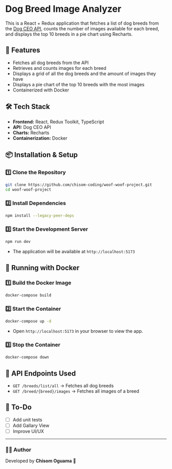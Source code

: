 # Dog Breed Image Analyzer

This is a React + Redux application that fetches a list of dog breeds from the [Dog CEO API](https://dog.ceo/dog-api/), counts the number of images available for each breed, and displays the top 10 breeds in a pie chart using Recharts.

## 🚀 Features

- Fetches all dog breeds from the API
- Retrieves and counts images for each breed
- Displays a grid of all the dog breeds and the amount of images they have
- Displays a pie chart of the top 10 breeds with the most images
- Containerized with Docker

## 🛠 Tech Stack

- **Frontend:** React, Redux Toolkit, TypeScript
- **API:** Dog CEO API
- **Charts:** Recharts
- **Containerization:** Docker

## 📦 Installation & Setup

### 1️⃣ Clone the Repository

```sh
git clone https://github.com/chisom-coding/woof-woof-project.git
cd woof-woof-project
```

### 2️⃣ Install Dependencies

```sh
npm install --legacy-peer-deps
```

### 3️⃣ Start the Development Server

```sh
npm run dev
```

- The application will be available at `http://localhost:5173`

## 🐳 Running with Docker

### 1️⃣ Build the Docker Image

```sh
docker-compose build
```

### 2️⃣ Start the Container

```sh
docker-compose up -d
```

- Open `http://localhost:5173` in your browser to view the app.

### 3️⃣ Stop the Container

```sh
docker-compose down
```

## 📜 API Endpoints Used

- `GET /breeds/list/all` → Fetches all dog breeds
- `GET /breed/{breed}/images` → Fetches all images of a breed

## 📝 To-Do

- [ ] Add unit tests
- [ ] Add Gallary View
- [ ] Improve UI/UX

---

### 👨‍💻 Author

Developed by **Chisom Oguama** 🚀

